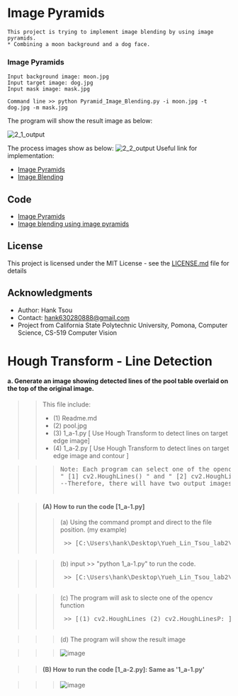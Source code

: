 # Image Pyramids
```
This project is trying to implement image blending by using image pyramids.
* Combining a moon background and a dog face.
```
### Image Pyramids
```
Input background image: moon.jpg
Input target image: dog.jpg
Input mask image: mask.jpg

Command line >> python Pyramid_Image_Blending.py -i moon.jpg -t dog.jpg -m mask.jpg
```

The program will show the result image as below: 

![2_1_output](https://user-images.githubusercontent.com/28382639/35773195-022b7970-0900-11e8-980d-cda0f202e59b.jpg)

The process images show as below:
![2_2_output](https://user-images.githubusercontent.com/28382639/35773202-152086ce-0900-11e8-814f-8e3ddf8f4568.jpeg)
Useful link for implementation:

- [Image Pyramids](https://github.com/Hank-Tsou/Computer-Vision-OpenCV-Python/tree/master/tutorials/Image_Processing/7_Image_Pyramids)
- [Image Blending](https://github.com/Hank-Tsou/Computer-Vision-OpenCV-Python/tree/master/tutorials/Core_Operation)

## Code
- [Image Pyramids](https://github.com/Hank-Tsou/Computer-Vision-OpenCV-Python/tree/master/tutorials/Image_Processing/7_Image_Pyramids)
- [Image blending using image pyramids](https://github.com/Hank-Tsou/Image-Pyramids)

## License

This project is licensed under the MIT License - see the [LICENSE.md](LICENSE.md) file for details

## Acknowledgments

* Author: Hank Tsou
* Contact: hank630280888@gmail.com
* Project from California State Polytechnic University, Pomona, Computer Science, CS-519 Computer Vision



# Hough Transform - Line Detection
#### a. Generate an image showing detected lines of the pool table overlaid on the top of the original image.

>> This file include: </br>
>>* (1) Readme.md</br>
>>* (2) pool.jpg</br>
>>* (3) 1_a-1.py [ Use Hough Transform to detect lines on target edge image]</br>
>>* (4) 1_a-2.py [ Use Hough Transform to detect lines on target edge image and contour ]</br>

>>> <pre>Note: Each program can select one of the opencv function below:</br>" [1] cv2.HoughLines() " and " [2] cv2.HoughLinesP() "</br>--Therefore, there will have two output images for each program

>> #### (A) How to run the code [1_a-1.py]
>>> (a) Using the command prompt and direct to the file position. (my example)
>>> <pre> >> [C:\Users\hank\Desktop\Yueh_Lin_Tsou_lab2\1\a]

>>> (b) input >> "python 1_a-1.py" to run the code.
>>> <pre> >> [C:\Users\hank\Desktop\Yueh_Lin_Tsou_lab2\1\a>python 1_a-1.py]

>>> (c) The program will ask to slecte one of the opencv function
>>> <pre> >> [(1) cv2.HoughLines (2) cv2.HoughLinesP: ]

>>> (d) The program will show the result image

>>> ![image](https://user-images.githubusercontent.com/28382639/35773127-d6171cc4-08fd-11e8-85ec-b378d11727d3.png)

>> #### (B) How to run the code [1_a-2.py]: Same as '1_a-1.py'

>>> ![image](https://user-images.githubusercontent.com/28382639/35773134-142dff32-08fe-11e8-8581-ad74e4612a05.png)
